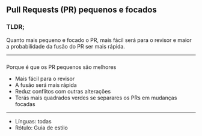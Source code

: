 ## Pull Requests (PR) pequenos e focados

### TLDR;

Quanto mais pequeno e focado o PR, mais fácil será para o revisor e maior a probabilidade da fusão do PR ser mais rápida.

---

###

Porque é que os PR pequenos são melhores

- Mais fácil para o revisor
- A fusão será mais rápida
- Reduz conflitos com outras alterações
- Terás mais quadrados verdes se separares os PRs em mudanças focadas

---

- Línguas: todas 
- Rótulo: Guia de estilo
